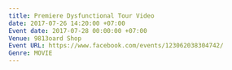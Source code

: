 ```yaml
---
title: Premiere Dysfunctional Tour Video
date: 2017-07-26 14:20:00 +07:00
Event date: 2017-07-28 00:00:00 +07:00
Venue: 9813oard Shop
Event URL: https://www.facebook.com/events/123062038304742/
Genre: MOVIE
---
```


